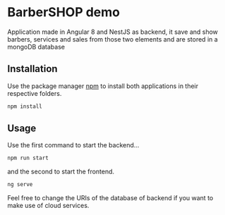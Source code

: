# BarberSHOP demo

Application made in Angular 8 and NestJS as backend, it save and show barbers, services and sales from those two elements and are stored in a mongoDB database

## Installation

Use the package manager [npm](https://www.npmjs.com/) to install both applications in their respective folders.

```bash
npm install
```

## Usage

Use the first command to start the backend...

```bash
npm run start
```

and the second to start the frontend.

```bash
ng serve
```

Feel free to change the URIs of the database of backend if you want to make use of cloud services.
